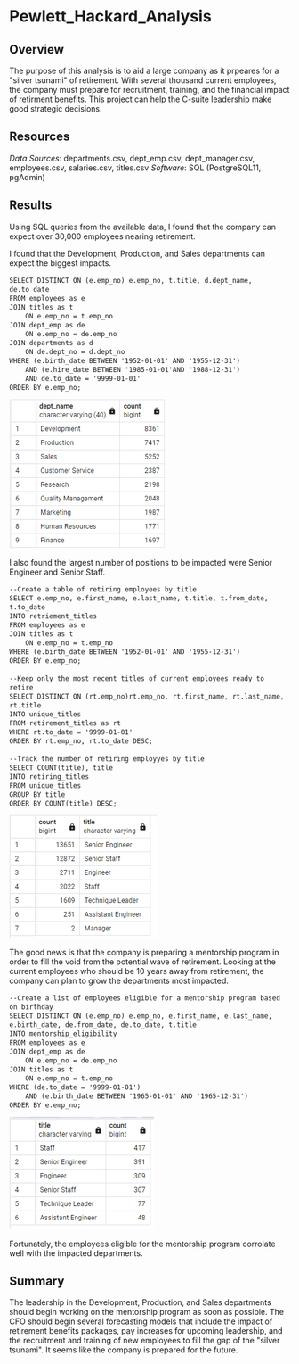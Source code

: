 # Pewlett_Hackard_Analysis
## Overview
The purpose of this analysis is to aid a large company as it prpeares for a "silver tsunami" of retirement.  With several thousand current employees, the company must prepare for recruitment, training, and the financial impact of retirment benefits.  This project can help the C-suite leadership make good strategic decisions.

## Resources
*Data Sources*: departments.csv, dept_emp.csv, dept_manager.csv, employees.csv, salaries.csv, titles.csv
*Software*: SQL (PostgreSQL11, pgAdmin)

## Results
Using SQL queries from the available data, I found that the company can expect over 30,000 employees nearing retirement.

I found that the Development, Production, and Sales departments can expect the biggest impacts.  
```
SELECT DISTINCT ON (e.emp_no) e.emp_no, t.title, d.dept_name, de.to_date
FROM employees as e
JOIN titles as t
	ON e.emp_no = t.emp_no
JOIN dept_emp as de
	ON e.emp_no = de.emp_no
JOIN departments as d
	ON de.dept_no = d.dept_no
WHERE (e.birth_date BETWEEN '1952-01-01' AND '1955-12-31')
	AND (e.hire_date BETWEEN '1985-01-01'AND '1988-12-31')
	AND de.to_date = '9999-01-01'
ORDER BY e.emp_no;
```
![image](https://github.com/jakatz87/Pewlett_Hackard_Analysis/blob/main/Retirement_by_department.png)

I also found the largest number of positions to be impacted were Senior Engineer and Senior Staff.
```
--Create a table of retiring employees by title
SELECT e.emp_no, e.first_name, e.last_name, t.title, t.from_date, t.to_date
INTO retriement_titles
FROM employees as e
JOIN titles as t
	ON e.emp_no = t.emp_no
WHERE (e.birth_date BETWEEN '1952-01-01' AND '1955-12-31')
ORDER BY e.emp_no;

--Keep only the most recent titles of current employees ready to retire
SELECT DISTINCT ON (rt.emp_no)rt.emp_no, rt.first_name, rt.last_name, rt.title
INTO unique_titles
FROM retirement_titles as rt
WHERE rt.to_date = '9999-01-01'
ORDER BY rt.emp_no, rt.to_date DESC;

--Track the number of retiring employyes by title
SELECT COUNT(title), title
INTO retiring_titles
FROM unique_titles
GROUP BY title
ORDER BY COUNT(title) DESC;
```
![image](https://github.com/jakatz87/Pewlett_Hackard_Analysis/blob/main/Retirement_by_titles.png)

The good news is that the company is preparing a mentorship program in order to fill the void from the potential wave of retirement.  Looking at the current employees who should be 10 years away from retirement, the company can plan to grow the departments most impacted.

```
--Create a list of employees eligible for a mentorship program based on birthday
SELECT DISTINCT ON (e.emp_no) e.emp_no, e.first_name, e.last_name, e.birth_date, de.from_date, de.to_date, t.title
INTO mentorship_eligibility
FROM employees as e
JOIN dept_emp as de
	ON e.emp_no = de.emp_no
JOIN titles as t
	ON e.emp_no = t.emp_no
WHERE (de.to_date = '9999-01-01') 
	AND (e.birth_date BETWEEN '1965-01-01' AND '1965-12-31')
ORDER BY e.emp_no;
```

![image](https://github.com/jakatz87/Pewlett_Hackard_Analysis/blob/main/Mentorship.png)

Fortunately, the employees eligible for the mentorship program corrolate well with the impacted departments.

## Summary
The leadership in the Development, Production, and Sales departments should begin working on the mentorship program as soon as possible.  The CFO should begin several forecasting models that include the impact of retirement benefits packages, pay increases for upcoming leadership, and the recruitment and training of new employees to fill the gap of the "silver tsunami".  It seems like the company is prepared for the future.
